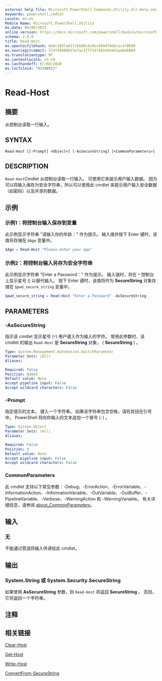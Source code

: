 ```yaml
---
external help file: Microsoft.PowerShell.Commands.Utility.dll-Help.xml
keywords: powershell,cmdlet
Locale: en-US
Module Name: Microsoft.PowerShell.Utility
ms.date: 06/09/2017
online version: https://docs.microsoft.com/powershell/module/microsoft.powershell.utility/read-host?view=powershell-6&WT.mc_id=ps-gethelp
schema: 2.0.0
title: Read-Host
ms.openlocfilehash: 8e0c1057a4117eb60cdc8ec494470dacaca78699
ms.sourcegitcommit: 57df49488015e7ac17ff1df402a94441aa6d6064
ms.translationtype: MT
ms.contentlocale: zh-CN
ms.lasthandoff: 07/08/2020
ms.locfileid: "93198913"
---
```

# Read-Host

## 摘要
从控制台读取一行输入。

## SYNTAX

```
Read-Host [[-Prompt] <Object>] [-AsSecureString] [<CommonParameters>]
```

## DESCRIPTION

`Read-Host`Cmdlet 从控制台读取一行输入。 可使用它来提示用户输入数据。 因为可以将输入保存为安全字符串，所以可以使用此 cmdlet 来提示用户输入安全数据（如密码）以及共享的数据。

## 示例

### 示例1：将控制台输入保存到变量

此示例显示字符串 "请输入你的年龄：" 作为提示。 输入值并按下 Enter 键时，该值将存储在 `$Age` 变量中。

```powershell
$Age = Read-Host "Please enter your age"
```

### 示例2：将控制台输入另存为安全字符串

此示例显示字符串 "Enter a Password：" 作为提示。 输入值时，将在 `*` 控制台上显示星号 () 以替代输入。 按下 Enter 键时，该值将作为 **SecureString** 对象存储在 `$pwd_secure_string` 变量中。

```powershell
$pwd_secure_string = Read-Host "Enter a Password" -AsSecureString
```

## PARAMETERS

### -AsSecureString

指示该 cmdlet 显示星号 (`*`) 用户键入作为输入的字符。 使用此参数时，该 cmdlet 的输出 `Read-Host` 是 **SecureString** 对象， ( **SecureString** ) 。

```yaml
Type: System.Management.Automation.SwitchParameter
Parameter Sets: (All)
Aliases:

Required: False
Position: Named
Default value: None
Accept pipeline input: False
Accept wildcard characters: False
```

### -Prompt

指定提示的文本。
键入一个字符串。
如果该字符串包含空格，请将其括在引号中。
PowerShell 将向你输入的文本追加一个冒号 (`:`) 。

```yaml
Type: System.Object
Parameter Sets: (All)
Aliases:

Required: False
Position: 0
Default value: None
Accept pipeline input: False
Accept wildcard characters: False
```

### CommonParameters

此 cmdlet 支持以下常见参数：-Debug、-ErrorAction、-ErrorVariable、-InformationAction、-InformationVariable、-OutVariable、-OutBuffer、-PipelineVariable、-Verbose、-WarningAction 和 -WarningVariable。 有关详细信息，请参阅 [about_CommonParameters](https://go.microsoft.com/fwlink/?LinkID=113216)。

## 输入

### 无

不能通过管道将输入传递给此 cmdlet。

## 输出

### System.String 或 System.Security.SecureString

如果使用 **AsSecureString** 参数，则 `Read-Host` 将返回 **SecureString** 。 否则，它将返回一个字符串。

## 注释

## 相关链接

[Clear-Host](../microsoft.powershell.core/clear-host.md)

[Get-Host](Get-Host.md)

[Write-Host](Write-Host.md)

[ConvertFrom-SecureString](../Microsoft.PowerShell.Security/ConvertFrom-SecureString.md)

